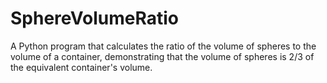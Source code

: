 # SphereVolumeRatio
A Python program that calculates the ratio of the volume of spheres to the volume of a container, demonstrating that the volume of spheres is 2/3 of the equivalent container's volume.
